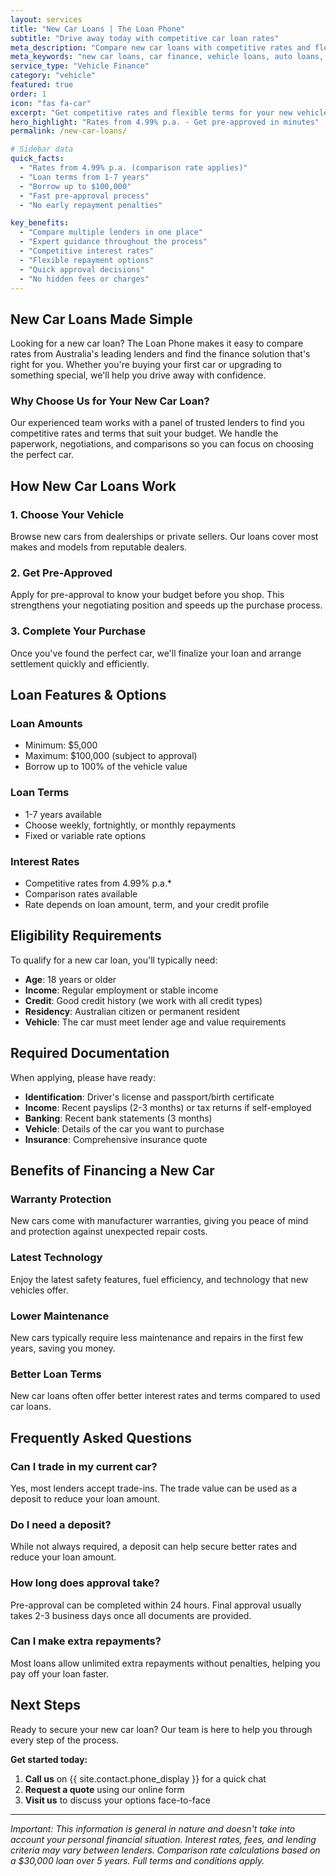 ```yaml
---
layout: services
title: "New Car Loans | The Loan Phone"
subtitle: "Drive away today with competitive car loan rates"
meta_description: "Compare new car loans with competitive rates and flexible terms. Get expert guidance to find the perfect car finance solution from The Loan Phone."
meta_keywords: "new car loans, car finance, vehicle loans, auto loans, competitive rates, car loan comparison"
service_type: "Vehicle Finance"
category: "vehicle"
featured: true
order: 1
icon: "fas fa-car"
excerpt: "Get competitive rates and flexible terms for your new vehicle purchase"
hero_highlight: "Rates from 4.99% p.a. - Get pre-approved in minutes"
permalink: /new-car-loans/

# Sidebar data
quick_facts:
  - "Rates from 4.99% p.a. (comparison rate applies)"
  - "Loan terms from 1-7 years"
  - "Borrow up to $100,000"
  - "Fast pre-approval process"
  - "No early repayment penalties"

key_benefits:
  - "Compare multiple lenders in one place"
  - "Expert guidance throughout the process"
  - "Competitive interest rates"
  - "Flexible repayment options"
  - "Quick approval decisions"
  - "No hidden fees or charges"
---
```


## New Car Loans Made Simple

Looking for a new car loan? The Loan Phone makes it easy to compare rates from Australia's leading lenders and find the finance solution that's right for you. Whether you're buying your first car or upgrading to something special, we'll help you drive away with confidence.

### Why Choose Us for Your New Car Loan?

Our experienced team works with a panel of trusted lenders to find you competitive rates and terms that suit your budget. We handle the paperwork, negotiations, and comparisons so you can focus on choosing the perfect car.

## How New Car Loans Work

### 1. Choose Your Vehicle
Browse new cars from dealerships or private sellers. Our loans cover most makes and models from reputable dealers.

### 2. Get Pre-Approved
Apply for pre-approval to know your budget before you shop. This strengthens your negotiating position and speeds up the purchase process.

### 3. Complete Your Purchase
Once you've found the perfect car, we'll finalize your loan and arrange settlement quickly and efficiently.

## Loan Features & Options

### **Loan Amounts**
- Minimum: $5,000
- Maximum: $100,000 (subject to approval)
- Borrow up to 100% of the vehicle value

### **Loan Terms**
- 1-7 years available
- Choose weekly, fortnightly, or monthly repayments
- Fixed or variable rate options

### **Interest Rates**
- Competitive rates from 4.99% p.a.*
- Comparison rates available
- Rate depends on loan amount, term, and your credit profile

## Eligibility Requirements

To qualify for a new car loan, you'll typically need:

- **Age**: 18 years or older
- **Income**: Regular employment or stable income
- **Credit**: Good credit history (we work with all credit types)
- **Residency**: Australian citizen or permanent resident
- **Vehicle**: The car must meet lender age and value requirements

## Required Documentation

When applying, please have ready:

- **Identification**: Driver's license and passport/birth certificate
- **Income**: Recent payslips (2-3 months) or tax returns if self-employed
- **Banking**: Recent bank statements (3 months)
- **Vehicle**: Details of the car you want to purchase
- **Insurance**: Comprehensive insurance quote

## Benefits of Financing a New Car

### **Warranty Protection**
New cars come with manufacturer warranties, giving you peace of mind and protection against unexpected repair costs.

### **Latest Technology**
Enjoy the latest safety features, fuel efficiency, and technology that new vehicles offer.

### **Lower Maintenance**
New cars typically require less maintenance and repairs in the first few years, saving you money.

### **Better Loan Terms**
New car loans often offer better interest rates and terms compared to used car loans.

## Frequently Asked Questions

### **Can I trade in my current car?**
Yes, most lenders accept trade-ins. The trade value can be used as a deposit to reduce your loan amount.

### **Do I need a deposit?**
While not always required, a deposit can help secure better rates and reduce your loan amount.

### **How long does approval take?**
Pre-approval can be completed within 24 hours. Final approval usually takes 2-3 business days once all documents are provided.

### **Can I make extra repayments?**
Most loans allow unlimited extra repayments without penalties, helping you pay off your loan faster.

## Next Steps

Ready to secure your new car loan? Our team is here to help you through every step of the process.

**Get started today:**
1. **Call us** on {{ site.contact.phone_display }} for a quick chat
2. **Request a quote** using our online form
3. **Visit us** to discuss your options face-to-face

---

*Important: This information is general in nature and doesn't take into account your personal financial situation. Interest rates, fees, and lending criteria may vary between lenders. Comparison rate calculations based on a $30,000 loan over 5 years. Full terms and conditions apply.*

